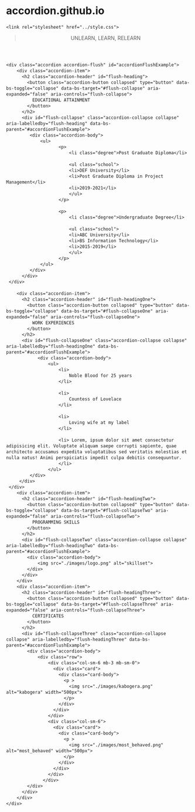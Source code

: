 # accordion.github.io

<!doctype html>
<html lang="en">
  <head>
    <meta charset="utf-8">
    <meta name="viewport" content="width=device-width, initial-scale=1">
    <title>Accordion Contents</title>
    <link href="https://cdn.jsdelivr.net/npm/bootstrap@5.3.0-alpha1/dist/css/bootstrap.min.css" rel="stylesheet" integrity="sha384-GLhlTQ8iRABdZLl6O3oVMWSktQOp6b7In1Zl3/Jr59b6EGGoI1aFkw7cmDA6j6gD" crossorigin="anonymous">

    <link rel="stylesheet" href="../style.css">
  </head>
 <body>
    <header>
        <div class="card-body">
            <blockquote class="blockquote mb-0">
             <p class="text-center">UNLEARN, LEARN, RELEARN</p>
            </blockquote>
        </div>
    </header>

  <section class="mb-5 pb-5 mt-5"> 

    <div class="accordion accordion-flush" id="accordionFlushExample">
        <div class="accordion-item">
          <h2 class="accordion-header" id="flush-heading">
            <button class="accordion-button collapsed" type="button" data-bs-toggle="collapse" data-bs-target="#flush-collapse" aria-expanded="false" aria-controls="flush-collapse">
              EDUCATIONAL ATTAINMENT
            </button>
          </h2>
          <div id="flush-collapse" class="accordion-collapse collapse" aria-labelledby="flush-heading" data-bs-parent="#accordionFlushExample">
             <div class="accordion-body">
                 <ul>
                        <p>
                            <li class="degree">Post Graduate Diploma</li>

                            <ul class="school">
                            <li>DEF University</li>
                            <li>Post Graduate Diploma in Project Management</li>
                            <li>2019-2021</li>
                            </ul>
                        </p>  
            
                        <p> 
                            <li class="degree">Undergraduate Degree</li>   

                            <ul class="school">
                            <li>ABC University</li>
                            <li>BS Information Technology</li>
                            <li>2015-2019</li>
                            </ul>  
                        </p>             
                 </ul>
             </div>
          </div>
     </div>
 
        <div class="accordion-item">
          <h2 class="accordion-header" id="flush-headingOne">
            <button class="accordion-button collapsed" type="button" data-bs-toggle="collapse" data-bs-target="#flush-collapseOne" aria-expanded="false" aria-controls="flush-collapseOne">
              WORK EXPERIENCES
            </button>
          </h2>
          <div id="flush-collapseOne" class="accordion-collapse collapse" aria-labelledby="flush-headingOne" data-bs-parent="#accordionFlushExample">
                <div class="accordion-body">
                    <ul>
                        <li>
                            Noble Blood for 25 years
                        </li>

                        <li>
                            Countess of Lovelace
                        </li>

                        <li>
                            Loving wife at my label
                        </li>

                        <li> Lorem, ipsum dolor sit amet consectetur adipisicing elit. Voluptate aliquam saepe corrupti sapiente, quae architecto accusamus expedita voluptatibus sed veritatis molestias et nulla natus! Animi perspiciatis impedit culpa debitis consequuntur.
                        </li>
                    </ul>
             </div>
         </div>
     </div>
        <div class="accordion-item">
          <h2 class="accordion-header" id="flush-headingTwo">
            <button class="accordion-button collapsed" type="button" data-bs-toggle="collapse" data-bs-target="#flush-collapseTwo" aria-expanded="false" aria-controls="flush-collapseTwo">
              PROGRAMMING SKILLS
            </button>
          </h2>
          <div id="flush-collapseTwo" class="accordion-collapse collapse" aria-labelledby="flush-headingTwo" data-bs-parent="#accordionFlushExample">
            <div class="accordion-body">
                <img src="./images/logo.png" alt="skillset">
            </div>
          </div>
        </div>
        <div class="accordion-item">
          <h2 class="accordion-header" id="flush-headingThree">
            <button class="accordion-button collapsed" type="button" data-bs-toggle="collapse" data-bs-target="#flush-collapseThree" aria-expanded="false" aria-controls="flush-collapseThree">
              CERTIFICATES
            </button>
          </h2>
          <div id="flush-collapseThree" class="accordion-collapse collapse" aria-labelledby="flush-headingThree" data-bs-parent="#accordionFlushExample">
            <div class="accordion-body">
                <div class="row">
                    <div class="col-sm-6 mb-3 mb-sm-0">
                      <div class="card">
                        <div class="card-body">
                          <p >
                            <img src="./images/kabogera.png" alt="kabogera" width="500px">
                          </p>
                        </div>
                      </div>
                    </div>
                    <div class="col-sm-6">
                      <div class="card">
                        <div class="card-body">
                          <p >
                            <img src="./images/most_behaved.png" alt="most_behaved" width="500px">
                          </p>
                        </div>
                      </div>
                    </div>
                  </div>
            </div>
          </div>
        </div>
    </div>    
 </section>

  <script src="https://cdn.jsdelivr.net/npm/bootstrap@5.3.0-alpha1/dist/js/bootstrap.bundle.min.js" integrity="sha384-w76AqPfDkMBDXo30jS1Sgez6pr3x5MlQ1ZAGC+nuZB+EYdgRZgiwxhTBTkF7CXvN" crossorigin="anonymous"></script>
</body>
</html>
